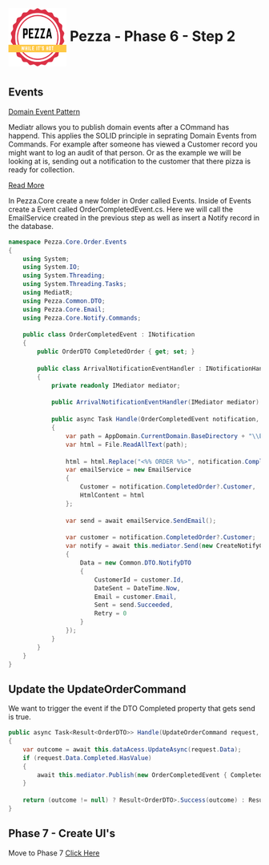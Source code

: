 <img align="left" width="116" height="116" src="../pezza-logo.png" />

# &nbsp;**Pezza - Phase 6 - Step 2**

<br/><br/>

## **Events**

[Domain Event Pattern](https://microservices.io/patterns/data/domain-event.html)

Mediatr allows you to publish domain events after a COmmand has happend. This applies the SOLID principle in seprating Domain Events from Commands. For example after someone has viewed a Customer record you might want to log an audit of that person. Or as the example we will be looking at is, sending out a notification to the customer that there pizza is ready for collection. 

[Read More](https://ardalis.com/immediate-domain-event-salvation-with-mediatr/)

In Pezza.Core create a new folder in Order called Events. Inside of Events create a Event called OrderCompletedEvent.cs. Here we will call the EmailService created in the previous step as well as insert a Notify record in the database.

```cs
namespace Pezza.Core.Order.Events
{
    using System;
    using System.IO;
    using System.Threading;
    using System.Threading.Tasks;
    using MediatR;
    using Pezza.Common.DTO;
    using Pezza.Core.Email;
    using Pezza.Core.Notify.Commands;

    public class OrderCompletedEvent : INotification
    {
        public OrderDTO CompletedOrder { get; set; }

        public class ArrivalNotificationEventHandler : INotificationHandler<OrderCompletedEvent>
        {
            private readonly IMediator mediator;

            public ArrivalNotificationEventHandler(IMediator mediator) => this.mediator = mediator;

            public async Task Handle(OrderCompletedEvent notification, CancellationToken cancellationToken)
            {
                var path = AppDomain.CurrentDomain.BaseDirectory + "\\Email\\Templates\\OrderCompleted.html";
                var html = File.ReadAllText(path);

                html = html.Replace("<%% ORDER %%>", notification.CompletedOrder.Id.ToString());
                var emailService = new EmailService
                {
                    Customer = notification.CompletedOrder?.Customer,
                    HtmlContent = html
                };

                var send = await emailService.SendEmail();

                var customer = notification.CompletedOrder?.Customer;
                var notify = await this.mediator.Send(new CreateNotifyCommand
                {
                    Data = new Common.DTO.NotifyDTO
                    {
                        CustomerId = customer.Id,
                        DateSent = DateTime.Now,
                        Email = customer.Email,
                        Sent = send.Succeeded,
                        Retry = 0
                    }
                });
            }
        }
    }
}
```

## **Update the UpdateOrderCommand**

We want to trigger the event if the DTO Completed property that gets send is true.

```cs
public async Task<Result<OrderDTO>> Handle(UpdateOrderCommand request, CancellationToken cancellationToken)
{
    var outcome = await this.dataAcess.UpdateAsync(request.Data);
    if (request.Data.Completed.HasValue)
    {
        await this.mediator.Publish(new OrderCompletedEvent { CompletedOrder = outcome }, cancellationToken);
    }

    return (outcome != null) ? Result<OrderDTO>.Success(outcome) : Result<OrderDTO>.Failure("Error updating a Order");
}
```

## **Phase 7 - Create UI's**

Move to Phase 7
[Click Here](https://github.com/entelect-incubator/.NET/tree/master/Phase%207)